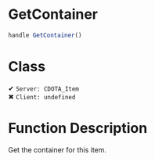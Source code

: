 # GetContainer
```js
handle GetContainer()
```
# Class
✔ `Server: CDOTA_Item`  
✖ `Client: undefined`  

# Function Description
Get the container for this item.
